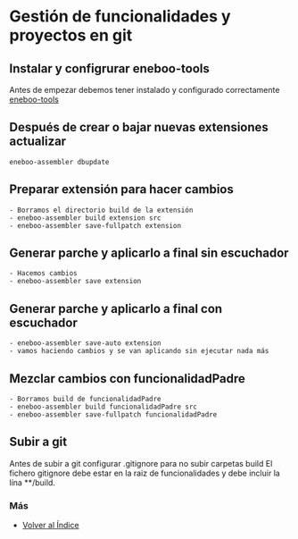 # Gestión de funcionalidades y proyectos en git

## Instalar y configrurar eneboo-tools

Antes de empezar debemos tener instalado y configurado correctamente [eneboo-tools](./index.md)

## Después de crear o bajar nuevas extensiones actualizar

```
eneboo-assembler dbupdate
```

## Preparar extensión para hacer cambios
    
    - Borramos el directorio build de la extensión
    - eneboo-assembler build extension src
    - eneboo-assembler save-fullpatch extension

## Generar parche y aplicarlo a final sin escuchador

    - Hacemos cambios
    - eneboo-assembler save extension

## Generar parche y aplicarlo a final con escuchador

    - eneboo-assembler save-auto extension
    - vamos haciendo cambios y se van aplicando sin ejecutar nada más

## Mezclar cambios con funcionalidadPadre

    - Borramos build de funcionalidadPadre
    - eneboo-assembler build funcionalidadPadre src
    - eneboo-assembler save-fullpatch funcionalidadPadre

## Subir a git

Antes de subir a git configurar .gitignore para no subir carpetas build
El fichero gitignore debe estar en la raiz de funcionalidades y debe incluir la lína **/build.


### Más

  * [Volver al Índice](./index.md)